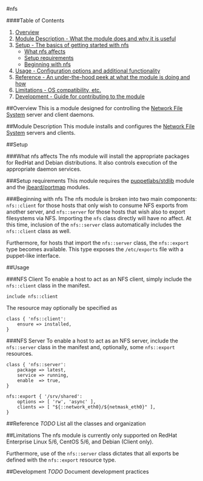 #nfs

####Table of Contents

1. [Overview](#overview)
2. [Module Description - What the module does and why it is useful](#module-description)
3. [Setup - The basics of getting started with nfs](#setup)
    * [What nfs affects](#what-nfs-affects)
    * [Setup requirements](#setup-requirements)
    * [Beginning with nfs](#beginning-with-nfs)
4. [Usage - Configuration options and additional functionality](#usage)
5. [Reference - An under-the-hood peek at what the module is doing and how](#reference)
6. [Limitations - OS compatibility, etc.](#limitations)
7. [Development - Guide for contributing to the module](#development)

##Overview
This is a module designed for controlling the [Network File System][wikipedia] server and client daemons.

##Module Description
This module installs and configures the [Network File System][wikipedia] servers and clients.

##Setup

###What nfs affects
The nfs module will install the appropriate packages for RedHat and Debian distributions.
It also controls execution of the appropriate daemon services.

###Setup requirements
This module requires the [puppetlabs/stdlib][stdlib] module and the [jbeard/portmap][portmap] modules.

###Beginning with nfs
The nfs module is broken into two main components: `nfs::client` for those hosts that only wish to
consume NFS exports from another server, and `nfs::server` for those hosts that wish also to export
filesystems via NFS.  Importing the `nfs` class directly will have no affect.  At this time, inclusion
of the `nfs::server` class automatically includes the `nfs::client` class as well.

Furthermore, for hosts that import the `nfs::server` class, the `nfs::export` type becomes available.
This type exposes the `/etc/exports` file with a puppet-like interface.

##Usage

###NFS Client
To enable a host to act as an NFS client, simply include the `nfs::client` class in the manifest.

    include nfs::client

The resource may optionally be specified as

    class { 'nfs::client':
        ensure => installed,
    }

###NFS Server
To enable a host to act as an NFS server, include the `nfs::server` class in the manifest and,
optionally, some `nfs::export` resources.

    class { 'nfs::server':
        package => latest,
        service => running,
        enable  => true,
    }
    
    nfs::export { '/srv/shared':
        options => [ 'rw', 'async' ],
        clients => [ "${::network_eth0}/${netmask_eth0}" ],
    }

##Reference
_TODO_ List all the classes and organization

##Limitations
The nfs module is currently only supported on RedHat Enterprise Linux 5/6, CentOS 5/6, and Debian (Client only).

Furthermore, use of the `nfs::server` class dictates that all exports be defined with the `nfs::export` resource type.

##Development
_TODO_ Document development practices

[wikipedia]: http://en.wikipedia.org/wiki/Network_File_System "Network File System - Wikipedia, the free encyclopedia"
[portmap]: http://forge.puppetlabs.com/jbeard/portmap "jbeard/portmap - Puppet Forge"
[stdlib]: http://forge.puppetlabs.com/puppetlabs/stdlib "puppetlabs/stdlib - Puppet Forge"

